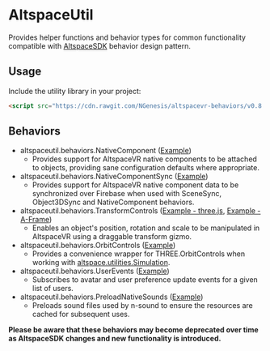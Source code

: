 # AltspaceUtil
Provides helper functions and behavior types for common functionality compatible with [AltspaceSDK](https://github.com/AltspaceVR/AltspaceSDK/) behavior design pattern.

## Usage
Include the utility library in your project:
```html
<script src="https://cdn.rawgit.com/NGenesis/altspacevr-behaviors/v0.8.0/js/altspaceutil.min.js"></script>
```

## Behaviors
* altspaceutil.behaviors.NativeComponent ([Example](https://github.com/NGenesis/altspacevr-behaviors/blob/master/examples/NativeComponent.html))
  * Provides support for AltspaceVR native components to be attached to objects, providing sane configuration defaults where appropriate.
* altspaceutil.behaviors.NativeComponentSync ([Example](https://github.com/NGenesis/altspacevr-behaviors/blob/master/examples/NativeComponentSync.html))
  * Provides support for AltspaceVR native component data to be synchronized over Firebase when used with SceneSync, Object3DSync and NativeComponent behaviors.
* altspaceutil.behaviors.TransformControls ([Example - three.js](https://github.com/NGenesis/altspacevr-behaviors/blob/master/examples/TransformControls.html), [Example - A-Frame](https://github.com/NGenesis/altspacevr-behaviors/blob/master/examples/aframe/TransformControls.html))
  * Enables an object's position, rotation and scale to be manipulated in AltspaceVR using a draggable transform gizmo.
* altspaceutil.behaviors.OrbitControls ([Example](https://github.com/NGenesis/altspacevr-behaviors/blob/master/examples/OrbitControls.html))
  * Provides a convenience wrapper for THREE.OrbitControls when working with [altspace.utilities.Simulation](https://altspacevr.github.io/AltspaceSDK/doc/js/module-altspace_utilities.Simulation.html).
* altspaceutil.behaviors.UserEvents ([Example](https://github.com/NGenesis/altspacevr-behaviors/blob/master/examples/UserEvents.html))
  * Subscribes to avatar and user preference update events for a given list of users.
* altspaceutil.behaviors.PreloadNativeSounds ([Example](https://github.com/NGenesis/altspacevr-behaviors/blob/master/examples/PreloadNativeSounds.html))
  * Preloads sound files used by n-sound to ensure the resources are cached for subsequent uses.

**Please be aware that these behaviors may become deprecated over time as AltspaceSDK changes and new functionality is introduced.**
